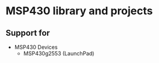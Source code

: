 MSP430 library and projects
==========

Support for
-------------
* MSP430 Devices
	* MSP430g2553 (LaunchPad)
